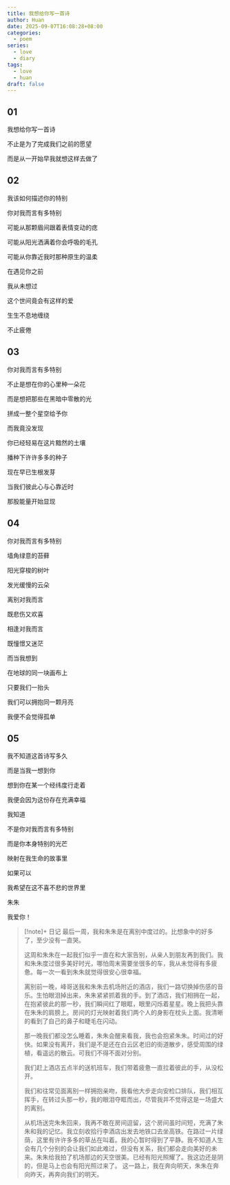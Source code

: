 ```yaml
---
title: 我想给你写一首诗
author: Huan
date: 2025-09-07T16:08:28+08:00
categories:
  - poem
series:
  - love
  - diary
tags:
  - love
  - huan
draft: false
---
```

## 01

我想给你写一首诗

不止是为了完成我们之前的愿望

而是从一开始早我就想这样去做了

## 02

我该如何描述你的特别

你对我而言有多特别

可能从那颗眉间跟着表情变动的痣

可能从阳光洒满着你会呼吸的毛孔

可能从你靠近我时那种原生的温柔

在遇见你之前

我从未想过

这个世间竟会有这样的爱

生生不息地缠绕

不止疲倦

## 03

你对我而言有多特别

不止是想在你的心里种一朵花

而是想把那些在黑暗中零散的光

拼成一整个星空给予你

而我竟没发现

你已经轻易在这片黯然的土壤

播种下许许多多的种子

现在早已生根发芽

当我们彼此心与心靠近时

那股能量开始显现



## 04

你对我而言有多特别

墙角绿意的苔藓

阳光穿梭的树叶

发光缓慢的云朵

离别对我而言

既悲伤又欢喜

相逢对我而言

既憧憬又迷茫

而当我想到

在地球的同一块画布上

只要我们一抬头

我们可以拥抱同一颗月亮

我便不会觉得孤单

## 05

我不知道这首诗写多久

而是当我一想到你

想到你在某一个经纬度行走着

我便会因为这份存在充满幸福

我知道

不是你对我而言有多特别

而是你本身特别的光芒

映射在我生命的故事里

如果可以

我希望在这不喜不悲的世界里




朱朱

我爱你！



> [!note]+ 日记
> 最后一周，我和朱朱是在离别中度过的。比想象中的好多了，至少没有一直哭。
> 
> 这周和朱朱在一起我们似乎一直在和大家告别，从亲人到朋友再到我们。我和朱朱度过很多美好时光，哪怕周末需要坐很多的车，我从未觉得有多疲惫。每一次一看到朱朱就觉得很安心很幸福。
> 
> 离别前一晚，峰哥送我和朱朱去机场附近的酒店，我们一路切换掉伤感的音乐。生怕眼泪掉出来，朱朱紧紧抓着我的手。到了酒店，我们相拥在一起，在抱紧彼此的那一秒，我们瞬间红了眼眶，眼里闪烁着星星。晚上我把头靠在朱朱的肩膀上。房间的灯光映射着我们两个人的身影在枕头上面。我清晰的看到了自己的鼻子和睫毛在闪动。
> 
> 那一晚我们都没怎么睡着，朱朱会醒来看我，我也会抱紧朱朱。时间过的好快。如果没有离开，我们是不是还在白云区老旧的街道散步，感受周围的绿植，看遥远的散云。可我们不得不面对分别。
> 
> 我们赶上酒店五点半的送机班车，我们带着疲惫一直拉着彼此的手，从没松开。
> 
> 我们和往常见面离别一样拥抱亲吻，我看他大步走向安检口排队，我们相互挥手，在转过头那一秒，我的眼泪夺眶而出，尽管我并不觉得这是一场盛大的离别。
> 
> 从机场送完朱朱回来，我再不敢在房间逗留，这个房间虽时间短，充满了朱朱和我的记忆。我立刻收拾行李酒店出发去地铁口去坐高铁。在路过一片绿荫，这里有许许多多的草丛在叫着。我的心暂时得到了平静。我不知道人生会有几个分别的会让我们如此难过，但没有关系，我们都会走向美好的未来。朱朱给我拍了机场那边的天空很美。已经有阳光照耀了。我这边还是阴的，但是马上也会有阳光照过来了。
> 这一路上，我在奔向明天，朱朱在奔向昨天，再奔向我们的明天。





